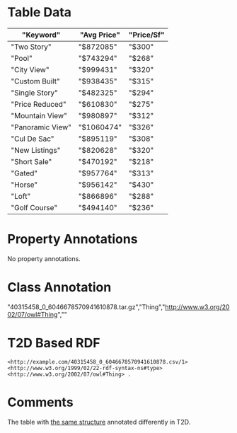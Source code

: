 # Table Data

| "Keyword"        | "Avg Price" | "Price/Sf" |
|------------------|-------------|------------|
| "Two Story"      | "$872085"   | "$300"     |
| "Pool"           | "$743294"   | "$268"     |
| "City View"      | "$999431"   | "$320"     |
| "Custom Built"   | "$938435"   | "$315"     |
| "Single Story"   | "$482325"   | "$294"     |
| "Price Reduced"  | "$610830"   | "$275"     |
| "Mountain View"  | "$980897"   | "$312"     |
| "Panoramic View" | "$1060474"  | "$326"     |
| "Cul De Sac"     | "$895119"   | "$308"     |
| "New Listings"   | "$820628"   | "$320"     |
| "Short Sale"     | "$470192"   | "$218"     |
| "Gated"          | "$957764"   | "$313"     |
| "Horse"          | "$956142"   | "$430"     |
| "Loft"           | "$866896"   | "$288"     |
| "Golf Course"    | "$494140"   | "$236"     |

# Property Annotations

No property annotations.

# Class Annotation

"40315458_0_6046678570941610878.tar.gz","Thing","http://www.w3.org/2002/07/owl#Thing",""

# T2D Based RDF

```
<http://example.com/40315458_0_6046678570941610878.csv/1> <http://www.w3.org/1999/02/22-rdf-syntax-ns#type> <http://www.w3.org/2002/07/owl#Thing> .
```

# Comments

The table with [the same structure](./../MultipleSubjectColumns.md) annotated differently in T2D.

